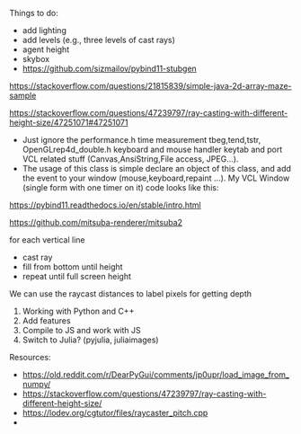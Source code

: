 
Things to do:

- add lighting
- add levels (e.g., three levels of cast rays)
- agent height
- skybox
- https://github.com/sizmailov/pybind11-stubgen


https://stackoverflow.com/questions/21815839/simple-java-2d-array-maze-sample

https://stackoverflow.com/questions/47239797/ray-casting-with-different-height-size/47251071#47251071
- Just ignore the performance.h time measurement tbeg,tend,tstr, OpenGLrep4d_double.h keyboard and mouse handler keytab and port VCL related stuff (Canvas,AnsiString,File access, JPEG...).
- The usage of this class is simple declare an object of this class, and add the event to your window (mouse,keyboard,repaint ...). My VCL Window (single form with one timer on it) code looks like this:

https://pybind11.readthedocs.io/en/stable/intro.html

https://github.com/mitsuba-renderer/mitsuba2


for each vertical line
- cast ray
- fill from bottom until height
- repeat until full screen height



We can use the raycast distances to label pixels for getting depth


1. Working with Python and C++
2. Add features
3. Compile to JS and work with JS
4. Switch to Julia? (pyjulia, juliaimages)

Resources:

- https://old.reddit.com/r/DearPyGui/comments/jp0upr/load_image_from_numpy/
- https://stackoverflow.com/questions/47239797/ray-casting-with-different-height-size/
- https://lodev.org/cgtutor/files/raycaster_pitch.cpp
-
